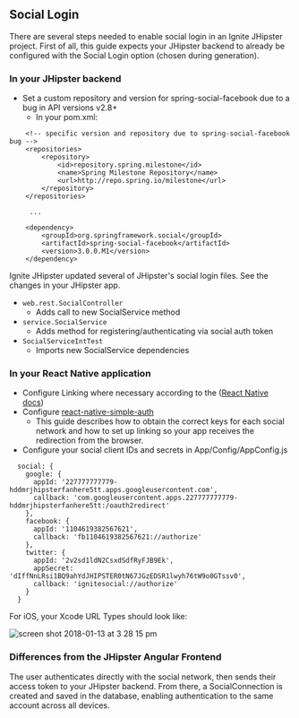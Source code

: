 ## Social Login

There are several steps needed to enable social login in an Ignite JHipster project.  First of all, 
this guide expects your JHipster backend to already be configured with the Social Login option (chosen 
during generation).

### In your JHipster backend

- Set a custom repository and version for spring-social-facebook due to a bug in API versions v2.8+  
  - In your pom.xml:
```
    <!-- specific version and repository due to spring-social-facebook bug -->
    <repositories>
        <repository> 
            <id>repository.spring.milestone</id> 
            <name>Spring Milestone Repository</name> 
            <url>http://repo.spring.io/milestone</url> 
        </repository>
    </repositories>
        
     ...
     
    <dependency>
        <groupId>org.springframework.social</groupId>
        <artifactId>spring-social-facebook</artifactId>
        <version>3.0.0.M1</version>
    </dependency>
```

Ignite JHipster updated several of JHipster's social login files.  See the changes in your JHipster app.
- `web.rest.SocialController`
  - Adds call to new SocialService method
- `service.SocialService` 
  - Adds method for registering/authenticating via social auth token
- `SocialServiceIntTest`
  - Imports new SocialService dependencies
   
### In your React Native application

- Configure Linking where necessary according to the ([React Native docs](https://facebook.github.io/react-native/docs/linking.html))
- Configure [react-native-simple-auth](https://github.com/adamjmcgrath/react-native-simple-auth#providers-setup)
  - This guide describes how to obtain the correct keys for each social network and how to set up 
  linking so your app receives the redirection from the browser.  
- Configure your social client IDs and secrets in App/Config/AppConfig.js

```
  social: {
    google: {
      appId: '227777777779-hddmrjhipsterfanhere5tt.apps.googleusercontent.com',
      callback: 'com.googleusercontent.apps.227777777779-hddmrjhipsterfanhere5tt:/oauth2redirect'
    },
    facebook: {
      appId: '1104619382567621',
      callback: 'fb1104619382567621://authorize'
    },
    twitter: {
      appId: '2v2sd1ldN2CsxdSdfRyFJB9Ek',
      appSecret: 'dIffNnLRsi1BQ9ahYdJHIPSTER0tN67JGzEDSR1lwyh76tW9o0GTssv0',
      callback: 'ignitesocial://authorize'
    }
  }
```

For iOS, your Xcode URL Types should look like:

![screen shot 2018-01-13 at 3 28 15 pm](https://user-images.githubusercontent.com/4294623/34909819-9756247c-f876-11e7-8a1f-c9a923119406.png)

### Differences from the JHipster Angular Frontend

The user authenticates directly with the social network, then sends their access token to your JHipster backend.  From
there, a SocialConnection is created and saved in the database, enabling authentication to the same account across all devices.
